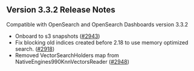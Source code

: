 ## Version 3.3.2 Release Notes

Compatible with OpenSearch and OpenSearch Dashboards version 3.3.2

* Onboard to s3 snapshots ([#2943](https://github.com/opensearch-project/k-NN/pull/2943))
* Fix blocking old indices created before 2.18 to use memory optimized search. ([#2918](https://github.com/opensearch-project/k-NN/pull/2918))
* Removed VectorSearchHolders map from NativeEngines990KnnVectorsReader ([#2948](https://github.com/opensearch-project/k-NN/pull/2948))